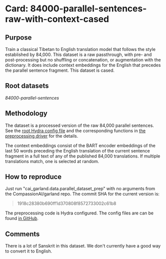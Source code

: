 # Card: 84000-parallel-sentences-raw-with-context-cased

## Purpose

Train a classical Tibetan to English translation model that follows the style established by 84,000. This dataset is a raw passthrough, with pre- and post-processing but no shuffling or concatenation, or augmentation with the dictionary. It does include context embeddings for the English that precedes the parallel sentence fragment. This dataset is cased.

## Root datasets

_84000-parallel-sentences_

## Methodology

The dataset is a processed version of the raw 84,000 parallel sentences. See the [root Hydra config file](https://github.com/CompassionAI/garland/blob/1918c28380b690ff1d370808f8572733002c61b8/cai_garland/data/parallel_dataset_prep.config/config.yaml) and the corresponding functions in [the preprocessing driver](https://github.com/CompassionAI/garland/blob/1918c28380b690ff1d370808f8572733002c61b8/cai_garland/data/parallel_dataset_prep.py) for the details.

The context embeddings consist of the BART encoder embeddings of the last 50 words preceding the English translation of the current sentence fragment in a full text of any of the published 84,000 translations. If multiple translations match, one is selected at random.

## How to reproduce

Just run "cai_garland.data.parallel_dataset_prep" with no arguments from the CompassionAI/garland repo. The commit SHA for the current version is:

> 1918c28380b690ff1d370808f8572733002c61b8

The preprocessing code is Hydra configured. The config files are can be found [in GitHub](https://github.com/CompassionAI/garland/tree/1918c28380b690ff1d370808f8572733002c61b8/cai_garland/data/parallel_dataset_prep.config).

## Comments

There is a lot of Sanskrit in this dataset. We don't currently have a good way to convert it to English.
